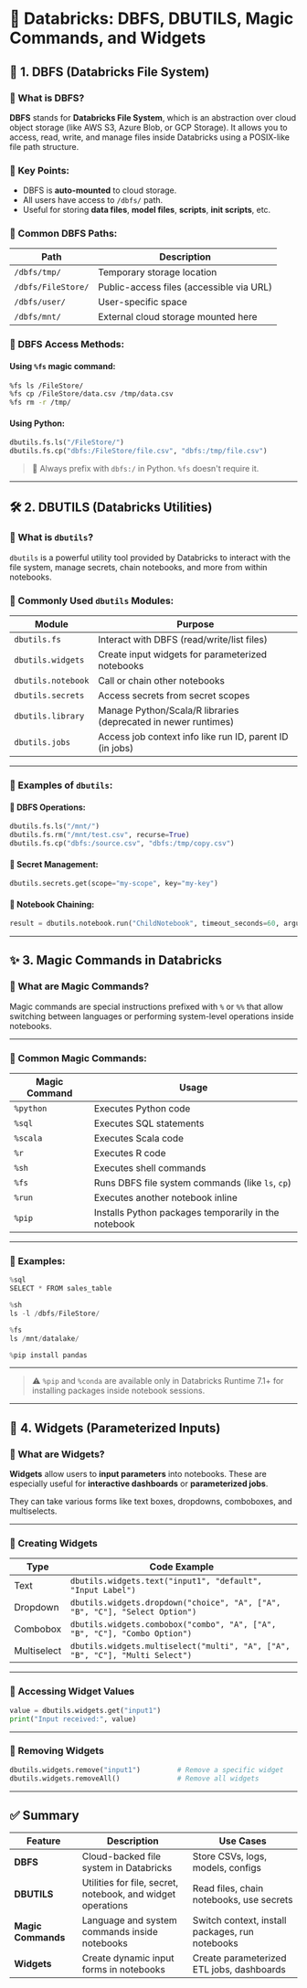 # 📘 Databricks: DBFS, DBUTILS, Magic Commands, and Widgets

## 📂 1. DBFS (Databricks File System)

### 🔹 What is DBFS?

**DBFS** stands for **Databricks File System**, which is an abstraction over cloud object storage (like AWS S3, Azure Blob, or GCP Storage). It allows you to access, read, write, and manage files inside Databricks using a POSIX-like file path structure.

### 🔹 Key Points:

- DBFS is **auto-mounted** to cloud storage.
- All users have access to `/dbfs/` path.
- Useful for storing **data files**, **model files**, **scripts**, **init scripts**, etc.

### 🔹 Common DBFS Paths:

| Path | Description |
|------|-------------|
| `/dbfs/tmp/` | Temporary storage location |
| `/dbfs/FileStore/` | Public-access files (accessible via URL) |
| `/dbfs/user/` | User-specific space |
| `/dbfs/mnt/` | External cloud storage mounted here |

### 🔹 DBFS Access Methods:

#### Using `%fs` magic command:

```bash
%fs ls /FileStore/
%fs cp /FileStore/data.csv /tmp/data.csv
%fs rm -r /tmp/
```

#### Using Python:

```python
dbutils.fs.ls("/FileStore/")
dbutils.fs.cp("dbfs:/FileStore/file.csv", "dbfs:/tmp/file.csv")
```

> 🧠 Always prefix with `dbfs:/` in Python. `%fs` doesn't require it.

---

## 🛠️ 2. DBUTILS (Databricks Utilities)

### 🔹 What is `dbutils`?

`dbutils` is a powerful utility tool provided by Databricks to interact with the file system, manage secrets, chain notebooks, and more from within notebooks.

### 🔹 Commonly Used `dbutils` Modules:

| Module             | Purpose                                                        |
| ------------------ | -------------------------------------------------------------- |
| `dbutils.fs`       | Interact with DBFS (read/write/list files)                     |
| `dbutils.widgets`  | Create input widgets for parameterized notebooks               |
| `dbutils.notebook` | Call or chain other notebooks                                  |
| `dbutils.secrets`  | Access secrets from secret scopes                              |
| `dbutils.library`  | Manage Python/Scala/R libraries (deprecated in newer runtimes) |
| `dbutils.jobs`     | Access job context info like run ID, parent ID (in jobs)       |

---

### 🔹 Examples of `dbutils`:

#### 📁 DBFS Operations:

```python
dbutils.fs.ls("/mnt/")
dbutils.fs.rm("/mnt/test.csv", recurse=True)
dbutils.fs.cp("dbfs:/source.csv", "dbfs:/tmp/copy.csv")
```

#### 🔑 Secret Management:

```python
dbutils.secrets.get(scope="my-scope", key="my-key")
```

#### 🔄 Notebook Chaining:

```python
result = dbutils.notebook.run("ChildNotebook", timeout_seconds=60, arguments={"input": "value"})
```

---

## ✨ 3. Magic Commands in Databricks

### 🔹 What are Magic Commands?

Magic commands are special instructions prefixed with `%` or `%%` that allow switching between languages or performing system-level operations inside notebooks.

---

### 🔹 Common Magic Commands:

| Magic Command | Usage                                                |
| ------------- | ---------------------------------------------------- |
| `%python`     | Executes Python code                                 |
| `%sql`        | Executes SQL statements                              |
| `%scala`      | Executes Scala code                                  |
| `%r`          | Executes R code                                      |
| `%sh`         | Executes shell commands                              |
| `%fs`         | Runs DBFS file system commands (like `ls`, `cp`)     |
| `%run`        | Executes another notebook inline                     |
| `%pip`        | Installs Python packages temporarily in the notebook |

---

### 🔹 Examples:

```python
%sql
SELECT * FROM sales_table

%sh
ls -l /dbfs/FileStore/

%fs
ls /mnt/datalake/

%pip install pandas
```

---

> ⚠️ `%pip` and `%conda` are available only in Databricks Runtime 7.1+ for installing packages inside notebook sessions.

---

## 🧩 4. Widgets (Parameterized Inputs)

### 🔹 What are Widgets?

**Widgets** allow users to **input parameters** into notebooks. These are especially useful for **interactive dashboards** or **parameterized jobs**.

They can take various forms like text boxes, dropdowns, comboboxes, and multiselects.

---

### 🔹 Creating Widgets

| Type        | Code Example                                                                 |
| ----------- | ---------------------------------------------------------------------------- |
| Text        | `dbutils.widgets.text("input1", "default", "Input Label")`                   |
| Dropdown    | `dbutils.widgets.dropdown("choice", "A", ["A", "B", "C"], "Select Option")`  |
| Combobox    | `dbutils.widgets.combobox("combo", "A", ["A", "B", "C"], "Combo Option")`    |
| Multiselect | `dbutils.widgets.multiselect("multi", "A", ["A", "B", "C"], "Multi Select")` |

---

### 🔹 Accessing Widget Values

```python
value = dbutils.widgets.get("input1")
print("Input received:", value)
```

---

### 🔹 Removing Widgets

```python
dbutils.widgets.remove("input1")         # Remove a specific widget
dbutils.widgets.removeAll()              # Remove all widgets
```

---

## ✅ Summary

| Feature            | Description                                                 | Use Cases                                       |
| ------------------ | ----------------------------------------------------------- | ----------------------------------------------- |
| **DBFS**           | Cloud-backed file system in Databricks                      | Store CSVs, logs, models, configs               |
| **DBUTILS**        | Utilities for file, secret, notebook, and widget operations | Read files, chain notebooks, use secrets        |
| **Magic Commands** | Language and system commands inside notebooks               | Switch context, install packages, run notebooks |
| **Widgets**        | Create dynamic input forms in notebooks                     | Create parameterized ETL jobs, dashboards       |
